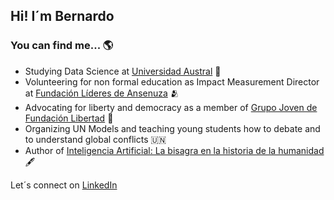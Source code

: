 ## Hi! I´m Bernardo 

### You can find me... 🌎
- Studying Data Science at [Universidad Austral](https://www.austral.edu.ar) 📖
- Volunteering for non formal education as Impact Measurement Director at [Fundación Líderes de Ansenuza](https://lideresdeansenuza.org/) 🫂
- Advocating for liberty and democracy as a member of [Grupo Joven de Fundación Libertad](https://grupojovenfl.wordpress.com) 🗽
- Organizing UN Models and teaching young students how to debate and to understand global conflicts 🇺🇳
- Author of [Inteligencia Artificial: La bisagra en la historia de la humanidad](https://grupojovenfl.wordpress.com/2023/05/14/inteligencia-artificial-la-bisagra-en-la-historia-de-la-humanidad/) 🖋️

Let´s connect on [LinkedIn](www.linkedin.com/in/bernardodirienzo)
